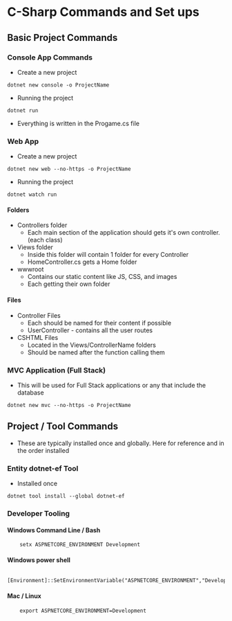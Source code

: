 # C-Sharp Commands and Set ups

## Basic Project Commands

### Console App Commands
- Create a new project
```
dotnet new console -o ProjectName
```
- Running the project
```
dotnet run
```
- Everything is written in the Progame.cs file

### Web App
- Create a new project
```
dotnet new web --no-https -o ProjectName
```
- Running the project
```
dotnet watch run
```
#### Folders
- Controllers folder
    - Each main section of the application should gets it's own controller.  (each class)
- Views folder
    - Inside this folder will contain 1 folder for every Controller
    - HomeController.cs gets a Home folder
- wwwroot
    - Contains our static content like JS, CSS, and images
    - Each getting their own folder
#### Files
- Controller Files
    - Each should be named for their content if possible
    - UserController - contains all the user routes
- CSHTML Files
    - Located in the Views/ControllerName folders
    - Should be named after the function calling them

### MVC Application (Full Stack)
- This will be used for Full Stack applications or any that include the database
```
dotnet new mvc --no-https -o ProjectName
```

## Project / Tool Commands
- These are typically installed once and globally.  Here for reference and in the order installed

### Entity dotnet-ef Tool
- Installed once
```
dotnet tool install --global dotnet-ef
```
### Developer Tooling

#### Windows Command Line / Bash
```
    setx ASPNETCORE_ENVIRONMENT Development
```
#### Windows power shell
```
    [Environment]::SetEnvironmentVariable("ASPNETCORE_ENVIRONMENT","Development","User")
```
#### Mac / Linux
```
    export ASPNETCORE_ENVIRONMENT=Development
```